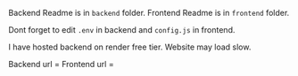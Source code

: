 Backend Readme is in `backend` folder.
Frontend Readme is in `frontend` folder.


Dont forget to edit `.env` in backend and `config.js` in frontend.

I have hosted backend on render free tier. Website may load slow.

Backend url = 
Frontend url = 